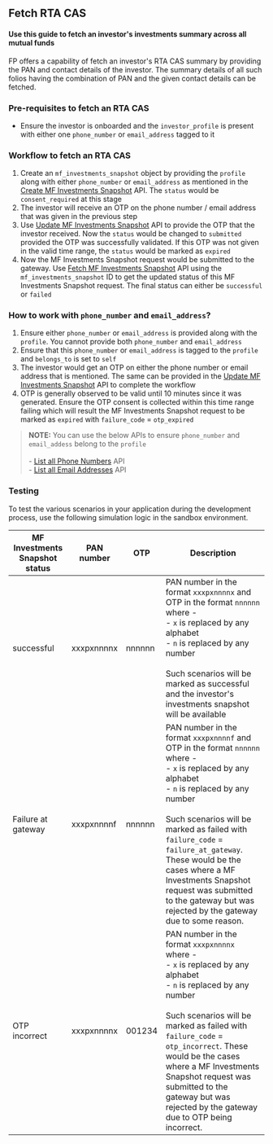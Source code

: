 ## Fetch RTA CAS
#### Use this guide to fetch an investor's investments summary across all mutual funds

FP offers a capability of fetch an investor's RTA CAS summary by providing the PAN and contact details of the investor. The summary details of all such folios having the combination of PAN and the given contact details can be fetched.

### Pre-requisites to fetch an RTA CAS
- Ensure the investor is onboarded and the `investor_profile` is present with either one `phone_number` or `email_address` tagged to it

### Workflow to fetch an RTA CAS
1. Create an `mf_investments_snapshot` object by providing the `profile` along with either `phone_number` or `email_address` as mentioned in the [Create MF Investments Snapshot](https://fintechprimitives.com/docs/api/#create-mf-investments-snapshot) API. The `status` would be `consent_required` at this stage
2. The investor will receive an OTP on the phone number / email address that was given in the previous step
3. Use [Update MF Investments Snapshot](https://fintechprimitives.com/docs/api/#update-mf-investments-snapshot) API to provide the  OTP that the investor received. Now the `status` would be changed to `submitted` provided the OTP was successfully validated. If this OTP was not given in the valid time range, the `status` would be marked as `expired`
5. Now the MF Investments Snapshot request would be submitted to the gateway. Use [Fetch MF Investments Snapshot](https://fintechprimitives.com/docs/api/#fetch-mf-investments-snapshot) API using the `mf_investments_snapshot` ID to get the updated status of this MF Investments Snapshot request. The final status can either be `successful` or `failed`

### How to work with `phone_number` and `email_address`?

1. Ensure either `phone_number` or `email_address` is provided along with the `profile`. You cannot provide both `phone_number` and `email_address`
2. Ensure that this `phone_number` or `email_address` is tagged to the `profile` and `belongs_to` is set to `self`
3. The investor would get an OTP on either the phone number or email address that is mentioned. The same can be provided in the [Update MF Investments Snapshot](https://fintechprimitives.com/docs/api/#update-mf-investments-snapshot) API to complete the workflow
4. OTP is generally observed to be valid until 10 minutes since it was generated. Ensure the OTP consent is collected within this time range failing which will result the MF Investments Snapshot request to be marked as `expired` with `failure_code` = `otp_expired`

> **NOTE:** You can use the below APIs to ensure `phone_number` and `email_addess` belong to the `profile` <br><br> - [List all Phone Numbers](https://fintechprimitives.com/docs/api/#list-all-phone-numbers) API<br>- [List all Email Addresses](https://fintechprimitives.com/docs/api/#list-all-email-addresses) API

### Testing

To test the various scenarios in your application during the development process, use the following simulation logic in the sandbox environment.

|MF Investments Snapshot status|PAN number|OTP|Description|
|-|-|-|-|
|successful|xxxpxnnnnx|nnnnnn|PAN number in the format `xxxpxnnnnx` and OTP in the format `nnnnnn` where -<br>- `x` is replaced by any alphabet<br>- `n` is replaced by any number<br><br>Such scenarios will be marked as successful and the investor's investments snapshot will be available|
|Failure at gateway|xxxpxnnnnf|nnnnnn|PAN number in the format `xxxpxnnnnf` and OTP in the format `nnnnnn` where -<br>- `x` is replaced by any alphabet<br>- `n` is replaced by any number<br><br>Such scenarios will be marked as failed with `failure_code` = `failure_at_gateway`. These would be the cases where a MF Investments Snapshot request was submitted to the gateway but was rejected by the gateway due to some reason.|
|OTP incorrect|xxxpxnnnnx|001234|PAN number in the format `xxxpxnnnnx` where -<br>- `x` is replaced by any alphabet<br>- `n` is replaced by any number<br><br>Such scenarios will be marked as failed with `failure_code` = `otp_incorrect`. These would be the cases where a MF Investments Snapshot request was submitted to the gateway but was rejected by the gateway due to OTP being incorrect.|
